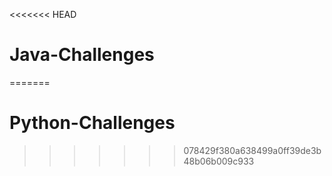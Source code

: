 <<<<<<< HEAD
# Java-Challenges
=======
# Python-Challenges
>>>>>>> 078429f380a638499a0ff39de3b48b06b009c933
